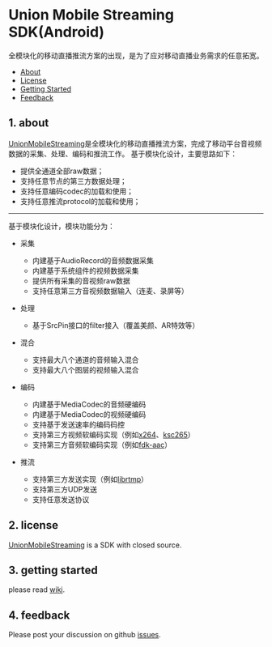 # Union Mobile Streaming SDK(Android)

全模块化的移动直播推流方案的出现，是为了应对移动直播业务需求的任意拓宽。

* [About](#1-about)
* [License](#2-license)
* [Getting Started](#3-getting-started)
* [Feedback](#4-feedback)

## 1. about
[UnionMobileStreaming][ums]是全模块化的移动直播推流方案，完成了移动平台音视频数据的采集、处理、编码和推流工作。
基于模块化设计，主要思路如下：
* 提供全通道全部raw数据；
* 支持任意节点的第三方数据处理；
* 支持任意编码codec的加载和使用；
* 支持任意推流protocol的加载和使用；
---
基于模块化设计，模块功能分为：

* 采集
    * 内建基于AudioRecord的音频数据采集
    * 内建基于系统组件的视频数据采集
    * 提供所有采集的音视频raw数据
    * 支持任意第三方音视频数据输入（连麦、录屏等）

* 处理
    * 基于SrcPin接口的filter接入（覆盖美颜、AR特效等）

* 混合
    * 支持最大八个通道的音频输入混合
    * 支持最大八个图层的视频输入混合

* 编码
    * 内建基于MediaCodec的音频硬编码
    * 内建基于MediaCodec的视频硬编码
    * 支持基于发送速率的编码码控
    * 支持第三方视频软编码实现（例如[x264][x264]、[ksc265][ksc265]）
    * 支持第三方音频软编码实现（例如[fdk-aac][fdk-aac]）
  
* 推流
    * 支持第三方发送实现（例如[librtmp][librtmp]）
    * 支持第三方UDP发送
    * 支持任意发送协议

## 2. license
[UnionMobileStreaming][ums] is a SDK with closed source.

## 3. getting started
please read [wiki][wiki].

## 4. feedback
Please post your discussion on github [issues][issues].
 
[ums]:https://github.com/ksvc/UnionMobileStreaming_Android
[ksc265]:https://github.com/ksvc/ks265codec
[x264]:https://www.videolan.org/developers/x264.html
[fdk-aac]:http://wiki.hydrogenaud.io/index.php?title=Fraunhofer_FDK_AAC#.28lib.29fdk-aac
[librtmp]:https://rtmpdump.mplayerhq.hu/librtmp.3.html
[license]:https://github.com/ksvc/UnionMobileStreaming_Android/blob/master/LICENSE
[wiki]:https://github.com/ksvc/UnionMobileStreaming_Android/wiki
[issues]:https://github.com/ksvc/UnionMobileStreaming_Android/issues
